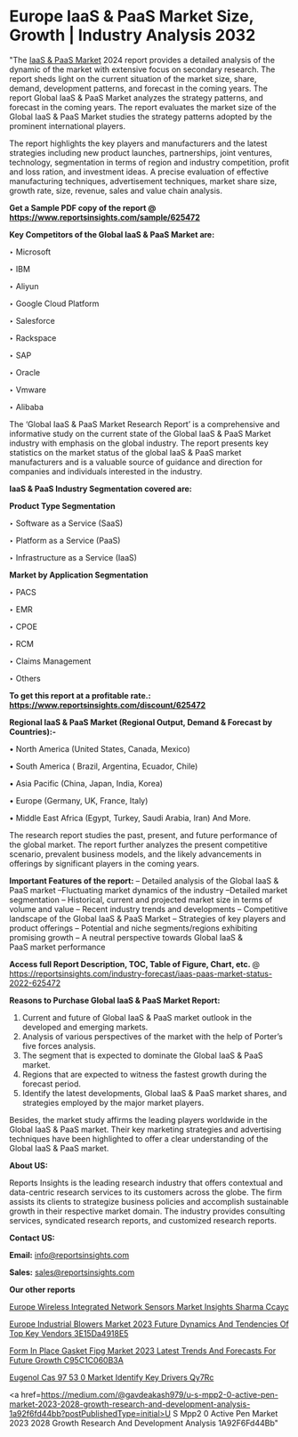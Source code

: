 # Europe IaaS & PaaS Market Size, Growth | Industry Analysis 2032

"The <a href=https://www.reportsinsights.com/sample/625472>IaaS & PaaS Market</a> 2024 report provides a detailed analysis of the dynamic of the market with extensive focus on secondary research. The report sheds light on the current situation of the market size, share, demand, development patterns, and forecast in the coming years. The report Global IaaS & PaaS Market analyzes the strategy patterns, and forecast in the coming years. The report evaluates the market size of the Global IaaS & PaaS Market studies the strategy patterns adopted by the prominent international players.

The report highlights the key players and manufacturers and the latest strategies including new product launches, partnerships, joint ventures, technology, segmentation in terms of region and industry competition, profit and loss ration, and investment ideas. A precise evaluation of effective manufacturing techniques, advertisement techniques, market share size, growth rate, size, revenue, sales and value chain analysis.

<strong>Get a Sample PDF copy of the report @ <a href=https://www.reportsinsights.com/sample/625472 style=color:#0000ff;>https://www.reportsinsights.com/sample/625472</a></strong>

<strong>Key Competitors of the Global IaaS & PaaS Market are:</strong>

‣ Microsoft

‣ IBM

‣ Aliyun

‣ Google Cloud Platform

‣ Salesforce

‣ Rackspace

‣ SAP

‣ Oracle

‣ Vmware

‣ Alibaba

The ‘Global IaaS & PaaS Market Research Report’ is a comprehensive and informative study on the current state of the Global IaaS & PaaS Market industry with emphasis on the global industry. The report presents key statistics on the market status of the global IaaS & PaaS market manufacturers and is a valuable source of guidance and direction for companies and individuals interested in the industry.

<strong>IaaS & PaaS Industry Segmentation covered are:</strong>

<strong>Product Type Segmentation</strong>

‣    Software as a Service (SaaS)

‣ Platform as a Service (PaaS)

‣ Infrastructure as a Service (IaaS)

<strong>Market by Application Segmentation</strong>

‣   PACS

‣ EMR

‣ CPOE

‣ RCM

‣ Claims Management

‣ Others

<strong>To get this report at a profitable rate.: <a href=https://www.reportsinsights.com/discount/625472 style=color:#0000ff;>https://www.reportsinsights.com/discount/625472</a></strong>

<strong>Regional IaaS & PaaS Market (Regional Output, Demand &amp; Forecast by Countries):-</strong>

• North America (United States, Canada, Mexico)

• South America ( Brazil, Argentina, Ecuador, Chile)

• Asia Pacific (China, Japan, India, Korea)

• Europe (Germany, UK, France, Italy)

• Middle East Africa (Egypt, Turkey, Saudi Arabia, Iran) And More.

The research report studies the past, present, and future performance of the global market. The report further analyzes the present competitive scenario, prevalent business models, and the likely advancements in offerings by significant players in the coming years.

<strong>Important Features of the report:</strong>
– Detailed analysis of the Global IaaS & PaaS market
–Fluctuating market dynamics of the industry
–Detailed market segmentation
– Historical, current and projected market size in terms of volume and value
– Recent industry trends and developments
– Competitive landscape of the Global IaaS & PaaS Market
– Strategies of key players and product offerings
– Potential and niche segments/regions exhibiting promising growth
– A neutral perspective towards Global IaaS & PaaS market performance

<strong>Access full Report Description, TOC, Table of Figure, Chart, etc. </strong>@   <a href=https://reportsinsights.com/industry-forecast/iaas-paas-market-status-2022-625472 style=color:#0000ff;>https://reportsinsights.com/industry-forecast/iaas-paas-market-status-2022-625472</a>

<strong>Reasons to Purchase Global IaaS & PaaS Market Report:</strong>
1. Current and future of Global IaaS & PaaS market outlook in the developed and emerging markets.
2. Analysis of various perspectives of the market with the help of Porter’s five forces analysis.
3. The segment that is expected to dominate the Global IaaS & PaaS market.
4. Regions that are expected to witness the fastest growth during the forecast period.
5. Identify the latest developments, Global IaaS & PaaS market shares, and strategies employed by the major market players.

Besides, the market study affirms the leading players worldwide in the Global IaaS & PaaS market. Their key marketing strategies and advertising techniques have been highlighted to offer a clear understanding of the Global IaaS & PaaS market.

<strong><strong>About US</strong>:</strong>

Reports Insights is the leading research industry that offers contextual and data-centric research services to its customers across the globe. The firm assists its clients to strategize business policies and accomplish sustainable growth in their respective market domain. The industry provides consulting services, syndicated research reports, and customized research reports.

<strong>Contact US:</strong>

<p class=><b>Email:</b> <a href=mailto:info@reportsinsights.com>info@reportsinsights.com</a></p>
<p class=><b>Sales:</b> <a href=mailto:sales@reportsinsights.com>sales@reportsinsights.com</a></p>

<strong>Our other reports</strong>

<a href=https://www.linkedin.com/pulse/europe-wireless-integrated-network-sensors-market-insights-sharma-ccayc/>Europe Wireless Integrated Network Sensors Market Insights Sharma Ccayc</a>

<a href=https://medium.com/@reportsinsights.aj/europe-industrial-blowers-market-2023-future-dynamics-and-tendencies-of-top-key-vendors-3e15da4918e5>Europe Industrial Blowers Market 2023 Future Dynamics And Tendencies Of Top Key Vendors 3E15Da4918E5</a>

<a href=https://medium.com/@swatiga40/form-in-place-gasket-fipg-market-2023-latest-trends-and-forecasts-for-future-growth-c95c1c060b3a>Form In Place Gasket Fipg Market 2023 Latest Trends And Forecasts For Future Growth C95C1C060B3A</a>

<a href=https://www.linkedin.com/pulse/eugenol-cas-97-53-0-market-identify-key-drivers-qy7rc/>Eugenol Cas 97 53 0 Market Identify Key Drivers Qy7Rc</a>

<a href=https://medium.com/@gavdeakash979/u-s-mpp2-0-active-pen-market-2023-2028-growth-research-and-development-analysis-1a92f6fd44bb?postPublishedType=initial>U S Mpp2 0 Active Pen Market 2023 2028 Growth Research And Development Analysis 1A92F6Fd44Bb</a>"
